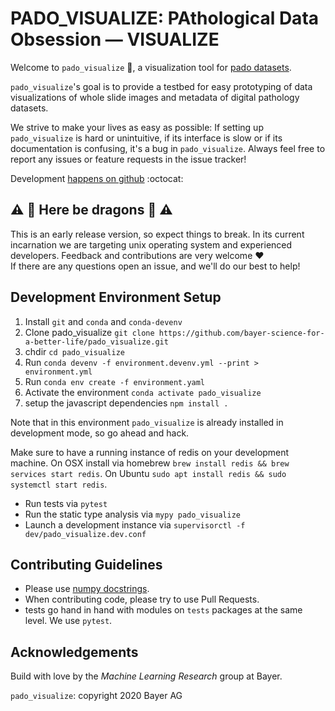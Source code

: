 # PADO_VISUALIZE: PAthological Data Obsession &mdash; VISUALIZE

Welcome to `pado_visualize` :wave:, a visualization tool for
[pado datasets](https://github.com/bayer-science-for-a-better-life/pado).

`pado_visualize`'s goal is to provide a testbed for easy prototyping of data
visualizations of whole slide images and metadata of digital pathology datasets.

We strive to make your lives as easy as possible: If setting up
`pado_visualize` is hard or unintuitive, if its interface is slow or if its
documentation is confusing, it's a bug in `pado_visualize`.
Always feel free to report any issues or feature requests in the issue tracker!

Development 
[happens on github](https://github.com/bayer-science-for-a-better-life/pado_visualize)
:octocat:


## :warning: :dragon: Here be dragons :dragon: :warning:

This is an early release version, so expect things to break. In its current
incarnation we are targeting unix operating system and experienced developers.
Feedback and contributions are very welcome :heart: <br>
If there are any questions open an issue, and we'll do our best to help!


## Development Environment Setup

1. Install `git` and `conda` and `conda-devenv`
2. Clone pado_visualize `git clone https://github.com/bayer-science-for-a-better-life/pado_visualize.git`
3. chdir `cd pado_visualize`
4. Run `conda devenv -f environment.devenv.yml --print > environment.yml`
5. Run `conda env create -f environment.yaml`
6. Activate the environment `conda activate pado_visualize`
7. setup the javascript dependencies `npm install .`

Note that in this environment `pado_visualize` is already installed in
development mode, so go ahead and hack.

Make sure to have a running instance of redis on your development machine. On
OSX install via homebrew `brew install redis && brew services start redis`. On
Ubuntu `sudo apt install redis && sudo systemctl start redis`.

- Run tests via `pytest`
- Run the static type analysis via `mypy pado_visualize`
- Launch a development instance via `supervisorctl -f dev/pado_visualize.dev.conf`


## Contributing Guidelines

- Please use [numpy docstrings](https://numpydoc.readthedocs.io/en/latest/format.html#docstring-standard).
- When contributing code, please try to use Pull Requests.
- tests go hand in hand with modules on ```tests``` packages at the same level. We use ```pytest```.


## Acknowledgements

Build with love by the _Machine Learning Research_ group at Bayer.

`pado_visualize`: copyright 2020 Bayer AG
